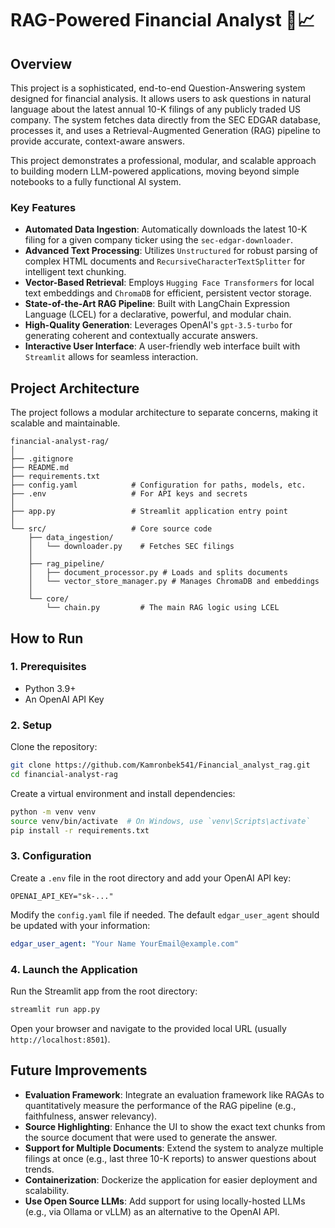 # RAG-Powered Financial Analyst 🤖📈

## Overview

This project is a sophisticated, end-to-end Question-Answering system designed for financial analysis. It allows users to ask questions in natural language about the latest annual 10-K filings of any publicly traded US company. The system fetches data directly from the SEC EDGAR database, processes it, and uses a Retrieval-Augmented Generation (RAG) pipeline to provide accurate, context-aware answers.

This project demonstrates a professional, modular, and scalable approach to building modern LLM-powered applications, moving beyond simple notebooks to a fully functional AI system.

### Key Features

*   **Automated Data Ingestion**: Automatically downloads the latest 10-K filing for a given company ticker using the `sec-edgar-downloader`.
*   **Advanced Text Processing**: Utilizes `Unstructured` for robust parsing of complex HTML documents and `RecursiveCharacterTextSplitter` for intelligent text chunking.
*   **Vector-Based Retrieval**: Employs `Hugging Face Transformers` for local text embeddings and `ChromaDB` for efficient, persistent vector storage.
*   **State-of-the-Art RAG Pipeline**: Built with LangChain Expression Language (LCEL) for a declarative, powerful, and modular chain.
*   **High-Quality Generation**: Leverages OpenAI's `gpt-3.5-turbo` for generating coherent and contextually accurate answers.
*   **Interactive User Interface**: A user-friendly web interface built with `Streamlit` allows for seamless interaction.

## Project Architecture

The project follows a modular architecture to separate concerns, making it scalable and maintainable.

```
financial-analyst-rag/
│
├── .gitignore
├── README.md
├── requirements.txt
├── config.yaml            # Configuration for paths, models, etc.
├── .env                   # For API keys and secrets
│
├── app.py                 # Streamlit application entry point
│
└── src/                   # Core source code
    ├── data_ingestion/
    │   └── downloader.py    # Fetches SEC filings
    │
    ├── rag_pipeline/
    │   ├── document_processor.py # Loads and splits documents
    │   └── vector_store_manager.py # Manages ChromaDB and embeddings
    │
    └── core/
        └── chain.py         # The main RAG logic using LCEL
```

## How to Run

### 1. Prerequisites

*   Python 3.9+
*   An OpenAI API Key

### 2. Setup

Clone the repository:
```bash
git clone https://github.com/Kamronbek541/Financial_analyst_rag.git
cd financial-analyst-rag
```

Create a virtual environment and install dependencies:
```bash
python -m venv venv
source venv/bin/activate  # On Windows, use `venv\Scripts\activate`
pip install -r requirements.txt
```

### 3. Configuration

Create a `.env` file in the root directory and add your OpenAI API key:
```
OPENAI_API_KEY="sk-..."
```

Modify the `config.yaml` file if needed. The default `edgar_user_agent` should be updated with your information:
```yaml
edgar_user_agent: "Your Name YourEmail@example.com"
```

### 4. Launch the Application

Run the Streamlit app from the root directory:
```bash
streamlit run app.py
```
Open your browser and navigate to the provided local URL (usually `http://localhost:8501`).

## Future Improvements

*   **Evaluation Framework**: Integrate an evaluation framework like RAGAs to quantitatively measure the performance of the RAG pipeline (e.g., faithfulness, answer relevancy).
*   **Source Highlighting**: Enhance the UI to show the exact text chunks from the source document that were used to generate the answer.
*   **Support for Multiple Documents**: Extend the system to analyze multiple filings at once (e.g., last three 10-K reports) to answer questions about trends.
*   **Containerization**: Dockerize the application for easier deployment and scalability.
*   **Use Open Source LLMs**: Add support for using locally-hosted LLMs (e.g., via Ollama or vLLM) as an alternative to the OpenAI API.
